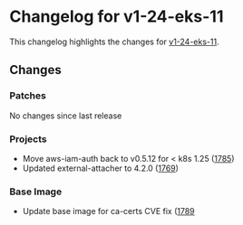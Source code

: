 # Changelog for v1-24-eks-11

This changelog highlights the changes for [v1-24-eks-11](https://github.com/aws/eks-distro/tree/v1-24-eks-11).

## Changes

### Patches
No changes since last release

### Projects
* Move aws-iam-auth back to v0.5.12 for < k8s 1.25 ([1785](https://github.com/aws/eks-distro/pull/1785))
* Updated external-attacher to 4.2.0 ([1769](https://github.com/aws/eks-distro/pull/1769))

### Base Image
* Update base image for ca-certs CVE fix ([1789](https://github.com/aws/eks-distro/pull/1789)

